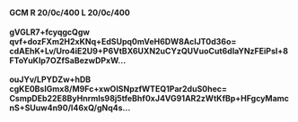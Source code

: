 #### GCM R 20/0c/400 L 20/0c/400
**gVGLR7+fcyqgcQgw**<br/>**qvf+dozFXm2H2xKNq+EdSUpq0mVeH6DW8AclJT0d36o=**<br/>**cdAEhK+Lv/Uro4iE2U9+P6VtBX6UXN2uCYzQUVuoCut6dIaYNzFEiPsl+8FToYuKlp7OZfSaBezwDPxW...**<br/><br/>
**ouJYv/LPYDZw+hDB**<br/>**cgKE0BslGmx8/M9Fc+xwOISNpzfWTEQ1Par2duS0hec=**<br/>**CsmpDEb22E8ByHnrmls98j5tfeBhf0xJ4VG91AR2zWtKfBp+HFgcyMamcnS+SUuw4n90/I46xQ/gNq4s...**